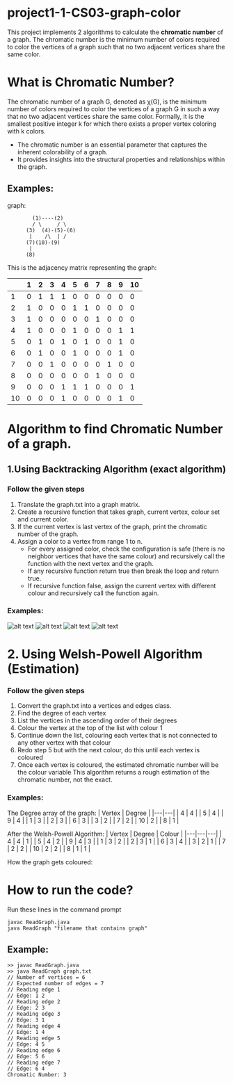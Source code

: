 # project1-1-CS03-graph-color
 
This project implements 2 algorithms to calculate the **chromatic number** of a graph. The chromatic number is the minimum number of colors required to color the vertices of a graph such that no two adjacent vertices share the same color.

# What is Chromatic Number?
The chromatic number of a graph G, denoted as χ(G), is the minimum number of colors required to color the vertices of a graph G in such a way that no two adjacent vertices share the same color. Formally, it is the smallest positive integer k for which there exists a proper vertex coloring with k colors.

- The chromatic number is an essential parameter that captures the inherent colorability of a graph.
- It provides insights into the structural properties and relationships within the graph.

## Examples:
graph:
```
        (1)----(2)
        / \     / \
      (3)  (4)-(5)-(6)
       |    /\  | /
      (7)(10)-(9)
       |    
      (8)
```
This is the adjacency matrix representing the graph:

|   | 1 | 2 | 3 | 4 | 5 | 6 | 7 | 8 | 9 | 10 |
|---|---|---|---|---|---|---|---|---|---|---|
| 1 | 0 | 1 | 1 | 1 | 0 | 0 | 0 | 0 | 0 | 0 |
| 2 | 1 | 0 | 0 | 0 | 1 | 1 | 0 | 0 | 0 | 0 |
| 3 | 1 | 0 | 0 | 0 | 0 | 0 | 1 | 0 | 0 | 0 |
| 4 | 1 | 0 | 0 | 0 | 1 | 0 | 0 | 0 | 1 | 1 |
| 5 | 0 | 1 | 0 | 1 | 0 | 1 | 0 | 0 | 1 | 0 |
| 6 | 0 | 1 | 0 | 0 | 1 | 0 | 0 | 0 | 1 | 0 |
| 7 | 0 | 0 | 1 | 0 | 0 | 0 | 0 | 1 | 0 | 0 |
| 8 | 0 | 0 | 0 | 0 | 0 | 0 | 1 | 0 | 0 | 0 |
| 9 | 0 | 0 | 0 | 1 | 1 | 1 | 0 | 0 | 0 | 1 |
| 10 | 0 | 0 | 0 | 1 | 0 | 0 | 0 | 0 | 1 | 0 |
    
# Algorithm to find Chromatic Number of a graph.

## 1.Using Backtracking Algorithm (exact algorithm)
### Follow the given steps

1. Translate the graph.txt into a graph matrix.
2. Create a recursive function that takes graph, current vertex, colour set and current color.
3. If the current vertex is last vertex of the graph, print the chromatic number of the graph.
4. Assign a color to a vertex from range 1 to n.
    - For every assigned color, check the configuration is safe (there is no neighbor vertices that have the same colour) and recursively call the function with the next vertex and the graph.
    - If any recursive function return true then break the loop and return true.
    - If recursive function false, assign the current vertex with different colour and recursively call the function again.

### Examples:
![alt text](img/img1.png)
![alt text](img/img2.png)
![alt text](img/img3.png)
![alt text](img/img4.png)
# 2. Using Welsh-Powell Algorithm (Estimation)
### Follow the given steps

1. Convert the graph.txt into a vertices and edges class.
2. Find the degree of each vertex
3. List the vertices in the ascending order of their degrees
4. Colour the vertex at the top of the list with colour 1
5. Continue down the list, colouring each vertex that is not connected to any other vertex with that colour
6. Redo step 5 but with the next colour, do this until each vertex is coloured
7. Once each vertex is coloured, the estimated chromatic number will be the colour variable
This algorithm returns a rough estimation of the chromatic number, not the exact.

### Examples:
The Degree array of the graph:
| Vertex | Degree |
|---|---|
| 4 | 4 |
| 5 | 4 |
| 9 | 4 |
| 1 | 3 |
| 2 | 3 |
| 6 | 3 |
| 3 | 2 |
| 7 | 2 |
| 10 | 2 |
| 8 | 1 |

After the Welsh-Powell Algorithm:
| Vertex | Degree | Colour |
|---|---|---|
| 4 | 4 | 1 | 
| 5 | 4 | 2 |
| 9 | 4 | 3 | 
| 1 | 3 | 2 | 
| 2 | 3 | 1 |
| 6 | 3 | 4 |
| 3 | 2 | 1 |
| 7 | 2 | 2 |
| 10 | 2 | 2 |
| 8 | 1 | 1 |

How the graph gets coloured:
# How to run the code?
Run these lines in the command prompt
```
javac ReadGraph.java
java ReadGraph "filename that contains graph"
```
## Example:
```
>> javac ReadGraph.java
>> java ReadGraph graph.txt
// Number of vertices = 6
// Expected number of edges = 7
// Reading edge 1
// Edge: 1 2
// Reading edge 2
// Edge: 2 3
// Reading edge 3
// Edge: 3 1
// Reading edge 4
// Edge: 1 4
// Reading edge 5
// Edge: 4 5
// Reading edge 6
// Edge: 5 6
// Reading edge 7
// Edge: 6 4
Chromatic Number: 3
```


